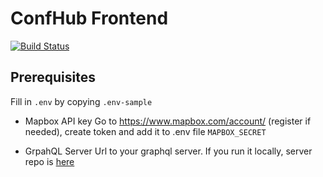 # ConfHub Frontend

[![Build Status](https://travis-ci.com/Confhub/confhub.svg?branch=master)](https://travis-ci.com/Confhub/confhub)

## Prerequisites

Fill in `.env` by copying `.env-sample`

- Mapbox API key
  Go to https://www.mapbox.com/account/ (register if needed), create token and add it to .env file `MAPBOX_SECRET`

- GrpahQL Server
  Url to your graphql server. If you run it locally, server repo is [here](https://github.com/Confhub/confhub-graphql)
